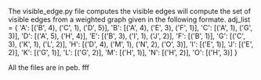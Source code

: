 The visible_edge.py file computes the visible edges will compute the set of visible edges from a weighted graph given in the following formate.
adj_list = {
    'A': [('B', 4), ('C', 1), ('D', 5)],
    'B': [('A', 4), ('E', 3), ('F', 1)],
    'C': [('A', 1), ('G', 3)],
    'D': [('A', 5), ('H', 4)],
    'E': [('B', 3), ('I', 1), ('J', 2)],
    'F': [('B', 1)],
    'G': [('C', 3), ('K', 1), ('L', 2)],
    'H': [('D', 4), ('M', 1), ('N', 2), ('O', 3)],
    'I': [('E', 1)],
    'J': [('E', 2)],
    'K': [('G', 1)],
    'L': [('G', 2)],
    'M': [('H', 1)],
    'N': [('H', 2)],
    'O': [('H', 3)]
}

All the files are in peb.
fff
